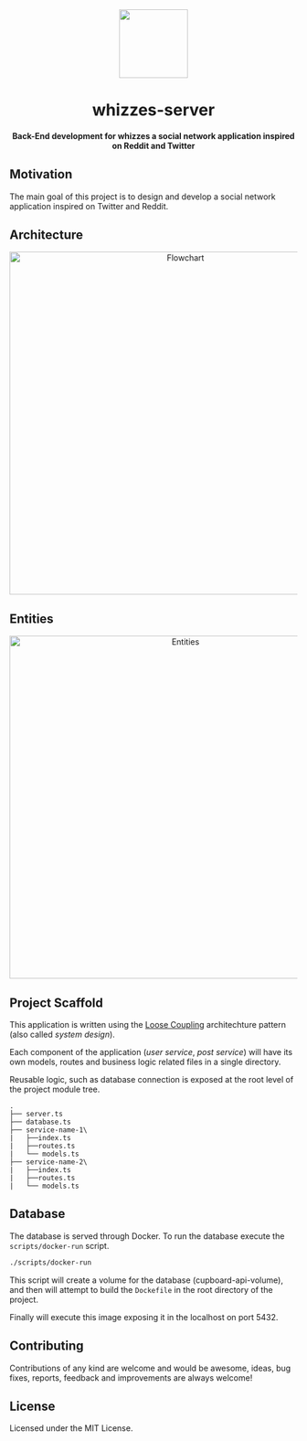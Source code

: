 <div align="center">
  <img src="https://camo.githubusercontent.com/734a3468bce992fbc3b729562d41c92f4912c99a/68747470733a2f2f7777772e727573742d6c616e672e6f72672f7374617469632f696d616765732f727573742d6c6f676f2d626c6b2e737667" height="120" width="120" />
  <h1>whizzes-server</h1>
  <h4 align="center">Back-End development for whizzes a social network application inspired on Reddit and Twitter</h4>
</div>

## Motivation

The main goal of this project is to design and develop a social network
application inspired on Twitter and Reddit.

## Architecture

<div align="center">
  <img src="https://raw.githubusercontent.com/easycodex/cupboard-monolith/main/docs/flowchart.png" alt="Flowchart" width="600" />
</div>

## Entities

<div align="center">
  <img src="https://raw.githubusercontent.com/easycodex/cupboard-monolith/main/docs/entities.png" alt="Entities" width="600" />
</div>

## Project Scaffold

This application is written using the [Loose Coupling](https://en.wikipedia.org/wiki/Loose_coupling)
architechture pattern (also called _system design_).

Each component of the application (_user service_, _post service_) will have
its own models, routes and business logic related files in a single directory.

Reusable logic, such as database connection is exposed at the root level of
the project module tree.

```
.
├── server.ts
├── database.ts
├── service-name-1\
|   ├──index.ts
|   ├──routes.ts
|   └── models.ts
├── service-name-2\
|   ├──index.ts
|   ├──routes.ts
|   └── models.ts
```

## Database

The database is served through Docker. To run the database execute the
`scripts/docker-run` script.

```bash
./scripts/docker-run
```

This script will create a volume for the database (cupboard-api-volume),
and then will attempt to build the `Dockefile` in the root directory of
the project.

Finally will execute this image exposing it in the localhost on port 5432.

## Contributing

Contributions of any kind are welcome and would be awesome, ideas, bug fixes,
reports, feedback and improvements are always welcome!

## License

Licensed under the MIT License.
